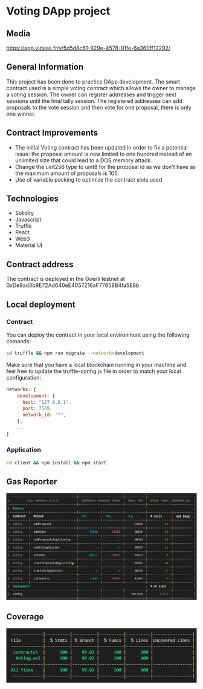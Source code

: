 # Voting DApp project
## Media
https://app.videas.fr/v/5d5d8c61-929e-4578-91fe-6a360ff12292/


## General Information
This project has been done to practice DApp development. The smart contract used is a simple voting contract which allows the owner to manage a voting session. The owner can register addresses and trigger next sessions until the final tally session. The registered addresses can add proposals to the vote session and then vote for one proposal, there is only one winner.

## Contract Improvements
* The initial Voting contract has been updated in order to fix a potential issue: the proposal amount is now limited to one hundred instead of an unlimited size that could lead to a DOS memory attack.
* Change the uint256 type to uint8 for the proposal id as we don't have as the maximum amount of proposals is 100
* Use of variable packing to optimize the contract slots used

## Technologies
* Solidity
* Javascript
* Truffle
* React
* Web3
* Material UI

## Contract address
The contract is deployed in the Goerli testnet at 0xDe9ad3b9E72Ad640eE4057216aF77858B4fa5E8b

## Local deployment

### Contract
You can deploy the contract in your local environment using the following comands:
```sh 
cd truffle && npm run migrate --network=development
```

Make sure that you have a local blockchain running in your machine and feel free to update the truffle-config.js file in order to match your local configuration:
```js
networks: {
    development: {
      host: "127.0.0.1",
      port: 7545,
      network_id: "*",
    },
    ...
}
```

### Application
```sh 
cd client && npm install && npm start
```

## Gas Reporter
![alt test](https://github.com/PhilippePaulos/voting-dapp/blob/main/truffle/test/gas-reporter.PNG)

## Coverage
![alt test](https://github.com/PhilippePaulos/voting-dapp/blob/main/truffle/test/coverage.PNG)
